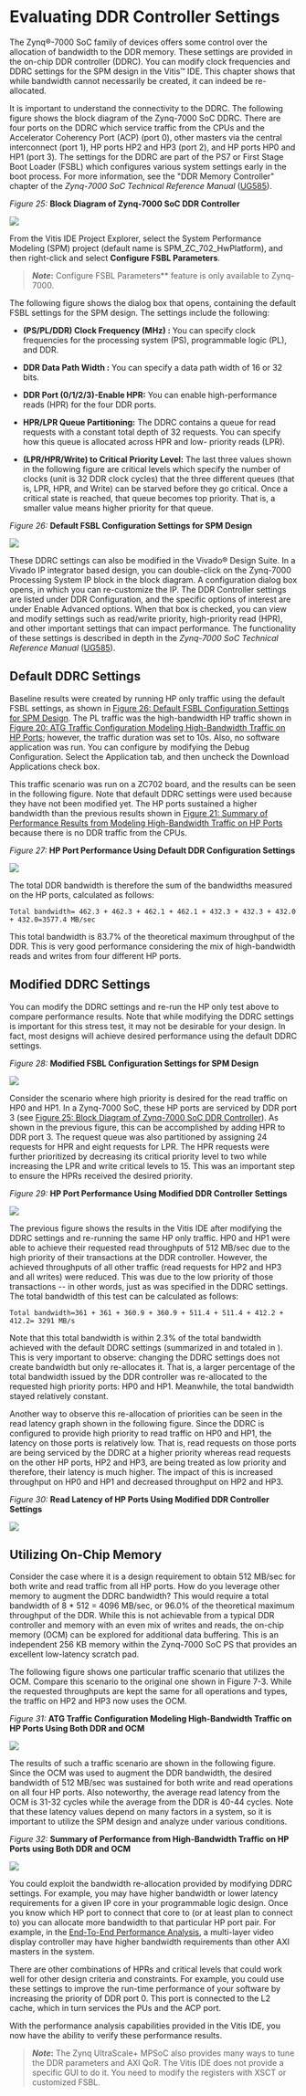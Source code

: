# Evaluating DDR Controller Settings

The Zynq®-7000 SoC family of devices offers some control over the allocation of bandwidth to the DDR memory. These settings are provided in the on-chip DDR controller (DDRC). You can modify clock frequencies and DDRC settings for the SPM design in the Vitis™ IDE. This chapter shows that while bandwidth cannot necessarily be created, it can indeed be re-allocated.

It is important to understand the connectivity to the DDRC. The following figure shows the block diagram of the Zynq-7000 SoC DDRC. There are four ports on the DDRC which service traffic from the CPUs and the Accelerator Coherency Port (ACP) (port 0), other masters via the central interconnect (port 1), HP ports HP2 and HP3 (port 2), and HP ports HP0 and HP1 (port 3). The settings for the DDRC are part of the PS7 or First Stage Boot Loader (FSBL) which configures various system settings early in the boot process. For more information, see the "DDR Memory Controller" chapter of the *Zynq-7000 SoC Technical Reference Manual*
 ([UG585](https://www.xilinx.com/cgi-bin/docs/ndoc?t=user_guides;d=ug585-Zynq-7000-TRM.pdf)).

 *Figure 25:* **Block Diagram of Zynq-7000 SoC DDR Controller**

 ![](media/X24581-ddrc.png)

From the Vitis IDE Project Explorer, select the System Performance Modeling (SPM) project (default name is SPM_ZC_702_HwPlatform), and then right-click and select **Configure FSBL Parameters**.
 
> ***Note*:** Configure FSBL Parameters** feature is only available to Zynq-7000.

The following figure shows the dialog box that opens, containing the default FSBL settings for the SPM design. The settings include the following:

- **(PS/PL/DDR) Clock Frequency (MHz) :** You can specify clock frequencies for the processing system (PS), programmable logic (PL), and DDR.

- **DDR Data Path Width :** You can specify a data path width of 16 or 32 bits.

- **DDR Port (0/1/2/3)-Enable HPR:** You can enable high-performance reads (HPR) for the four DDR ports.

- **HPR/LPR Queue Partitioning:** The DDRC contains a queue for read requests with a constant total depth of 32 requests. You can specify how this queue is allocated across HPR and low- priority reads (LPR).

- **(LPR/HPR/Write) to Critical Priority Level:** The last three values shown in the following figure are critical levels which specify the number of clocks (unit is 32 DDR clock cycles) that the three different queues (that is, LPR, HPR, and Write) can be starved before they go critical. Once a critical state is reached, that queue becomes top priority. That is, a smaller value means higher priority for that queue.

 *Figure 26:* **Default FSBL Configuration Settings for SPM Design**

![](./media/image25.jpeg)

These DDRC settings can also be modified in the Vivado® Design Suite. In a Vivado IP integrator based design, you can double-click on the Zynq-7000 Processing System IP block in the block diagram. A configuration dialog box opens, in which you can re-customize the IP. The DDR Controller settings are listed under DDR Configuration, and the specific options of interest are under Enable Advanced options. When that box is checked, you can view and modify settings such as read/write priority, high-priority read (HPR), and other important settings that can impact performance. The functionality of these settings is described in depth in the *Zynq-7000 SoC Technical Reference Manual* ([UG585](https://www.xilinx.com/cgi-bin/docs/ndoc?t=user_guides;d=ug585-Zynq-7000-TRM.pdf)).

## Default DDRC Settings

Baseline results were created by running HP only traffic using the default FSBL settings, as shown in [Figure 26: Default FSBL Configuration Settings for SPM Design](#figure-26-default-fsbl-configuration-settings-for-spm-design). The PL traffic was the high-bandwidth HP traffic shown in [Figure 20: ATG Traffic Configuration Modeling High-Bandwidth Traffic on HP Ports](#figure-20-atg-traffic-configuration-modeling-high-bandwidth-traffic-on-hp-ports); however, the traffic duration was set to 10s. Also, no software application was run. You can configure by modifying the Debug Configuration. Select the Application tab, and then uncheck the Download Applications check box.

This traffic scenario was run on a ZC702 board, and the results can be seen in the following figure. Note that default DDRC settings were used because they have not been modified yet. The HP ports sustained a higher bandwidth than the previous results shown in [Figure 21: Summary of Performance Results from Modeling High-Bandwidth Traffic on HP Ports](#figure-21-summary-of-performance-results-from-modeling-high-bandwidth-traffic-on-hp-ports) because there is no DDR traffic from the CPUs.

 *Figure 27:* **HP Port Performance Using Default DDR Configuration Settings**

![](./media/image26.jpeg)

The total DDR bandwidth is therefore the sum of the bandwidths measured on the HP ports, calculated as follows:

`Total bandwidth= 462.3 + 462.3 + 462.1 + 462.1 + 432.3 + 432.3 + 432.0 + 432.0=3577.4 MB/sec`

This total bandwidth is 83.7% of the theoretical maximum throughput of the DDR. This is very good performance considering the mix of high-bandwidth reads and writes from four different HP ports.

## Modified DDRC Settings

You can modify the DDRC settings and re-run the HP only test above to compare performance results. Note that while modifying the DDRC settings is important for this stress test, it may not be desirable for your design. In fact, most designs will achieve desired performance using the default DDRC settings.

 *Figure 28:* **Modified FSBL Configuration Settings for SPM Design**

![](./media/image27.jpeg)

Consider the scenario where high priority is desired for the read traffic on HP0 and HP1. In a Zynq-7000 SoC, these HP ports are serviced by DDR port 3 (see [Figure 25: Block Diagram of Zynq-7000 SoC DDR Controller](#figure-25-block-diagram-of-zynq-7000-soc-ddr-controller)). As shown in the previous figure, this can be accomplished by adding HPR to DDR port 3. The request queue was also partitioned by assigning 24 requests for HPR and eight requests for LPR. The HPR requests were further prioritized by decreasing its critical priority level to two while increasing the LPR and write critical levels to 15. This was an important step to ensure the HPRs received the desired priority.

 *Figure 29:* **HP Port Performance Using Modified DDR Controller Settings**

![](./media/image28.jpeg)

The previous figure shows the results in the Vitis IDE after modifying the DDRC settings and re-running the same HP only traffic. HP0 and HP1 were able to achieve their requested read throughputs of 512 MB/sec due to the high priority of their transactions at the DDR controller. However, the achieved throughputs of all other traffic (read requests for HP2 and HP3 and all writes) were reduced. This was due to the low priority of those transactions -- in other words, just as was specified in the DDRC settings. The total bandwidth of this test can be calculated as follows:

 `Total bandwidth=361 + 361 + 360.9 + 360.9 + 511.4 + 511.4 + 412.2 + 412.2= 3291 MB/s`

Note that this total bandwidth is within 2.3% of the total bandwidth achieved with the default DDRC settings (summarized in and totaled in ). This is very important to observe: changing the DDRC settings does not create bandwidth but only re-allocates it. That is, a larger percentage of the total bandwidth issued by the DDR controller was re-allocated to the requested high priority ports: HP0 and HP1. Meanwhile, the total bandwidth stayed relatively constant.

Another way to observe this re-allocation of priorities can be seen in the read latency graph shown in the following figure. Since the DDRC is configured to provide high priority to read traffic on HP0 and HP1, the latency on those ports is relatively low. That is, read requests on those ports are being serviced by the DDRC at a higher priority whereas read requests on the other HP ports, HP2 and HP3, are being treated as low priority and therefore, their latency is much higher. The impact of this is increased throughput on HP0 and HP1 and decreased throughput on HP2 and HP3.

 *Figure 30:* **Read Latency of HP Ports Using Modified DDR Controller Settings**

![](./media/image29.jpeg)

## Utilizing On-Chip Memory

Consider the case where it is a design requirement to obtain 512 MB/sec for both write and read traffic from all HP ports. How do you leverage other memory to augment the DDRC bandwidth? This would require a total bandwidth of 8 \* 512 = 4096 MB/sec, or 96.0% of the theoretical maximum throughput of the DDR. While this is not achievable from a typical DDR controller and memory with an even mix of writes and reads, the on-chip memory (OCM) can be explored for additional data buffering. This is an independent 256 KB memory within the Zynq-7000 SoC PS that provides an excellent low-latency scratch pad.

The following figure shows one particular traffic scenario that utilizes the OCM. Compare this scenario to the original one shown in Figure 7-3. While the requested throughputs are kept the same for all operations and types, the traffic on HP2 and HP3 now uses the OCM.

 *Figure 31:* **ATG Traffic Configuration Modeling High-Bandwidth Traffic on HP Ports Using Both DDR and OCM**

![](./media/image30.jpeg)

The results of such a traffic scenario are shown in the following figure. Since the OCM was used to augment the DDR bandwidth, the desired bandwidth of 512 MB/sec was sustained for both write and read operations on all four HP ports. Also noteworthy, the average read latency from the OCM is 31-32 cycles while the average from the DDR is 40-44 cycles. Note that these latency values depend on many factors in a system, so it is important to utilize the SPM design and analyze under various conditions.

 *Figure 32:* **Summary of Performance from High-Bandwidth Traffic on HP Ports using Both DDR and OCM**

![](./media/image31.jpeg)

You could exploit the bandwidth re-allocation provided by modifying DDRC settings. For example, you may have higher bandwidth or lower latency requirements for a given IP core in your programmable logic design. Once you know which HP port to connect that core to (or at least plan to connect to) you can allocate more bandwidth to that particular HP port pair. For example, in the [End-To-End Performance Analysis](10-end-to-end-performance-analysis.md), a multi-layer video display controller may have higher bandwidth requirements than other AXI masters in the system.

There are other combinations of HPRs and critical levels that could work well for other design criteria and constraints. For example, you could use these settings to improve the run-time performance of your software by increasing the priority of DDR port 0. This port is connected to the L2 cache, which in turn services the PUs and the ACP port.

With the performance analysis capabilities provided in the Vitis IDE, you now have the ability to verify these performance results.

> ***Note*:** The Zynq UltraScale+ MPSoC also provides many ways to tune the DDR parameters and AXI QoR. The Vitis IDE does not provide a specific GUI to do it. You need to modify the registers with XSCT or customized FSBL.